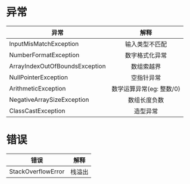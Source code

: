 # 异常
异常|解释
--|:--:|
| InputMisMatchException | 输入类型不匹配 |
| NumberFormatException | 数字格式化异常
| ArrayIndexOutOfBoundsException | 数组索越界|
| NullPointerException | 空指针异常 |
| ArithmeticException | 数学运算异常(eg: 整数/0)
| NegativeArraySizeException | 数组长度负数 |
| ClassCastException|造型异常|

# 错误
|错误|解释|
--|:--:|
| StackOverflowError|栈溢出|
